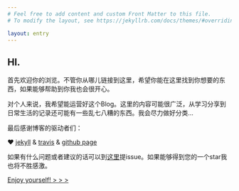 ```yaml
---
# Feel free to add content and custom Front Matter to this file.
# To modify the layout, see https://jekyllrb.com/docs/themes/#overriding-theme-defaults

layout: entry
---
```


## HI. ##

首先欢迎你的浏览。不管你从哪儿链接到这里，希望你能在这里找到你想要的东西，如果能够帮助到你我也会很开心。

对个人来说，我希望能运营好这个Blog。这里的内容可能很广泛，从学习分享到日常生活的记录还可能有一些乱七八糟的东西。我会尽力做好分类...

最后感谢博客的驱动者们：

♥ [jekyll](https://jekyllrb.com) & [travis](https://travis-ci.org/) & [github page](https://pages.github.com/)

如果有什么问题或者建议的话可以到[这里](https://github.com/Martin-Tong/martin-tong.github.io/issues)提issue。如果能够得到您的一个star我也将不胜感激。

[Enjoy yourself! > > >](/blog)
